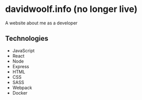 # davidwoolf.info (no longer live)

A website about me as a developer

## Technologies

* JavaScript
* React
* Node
* Express
* HTML
* CSS
* SASS
* Webpack
* Docker